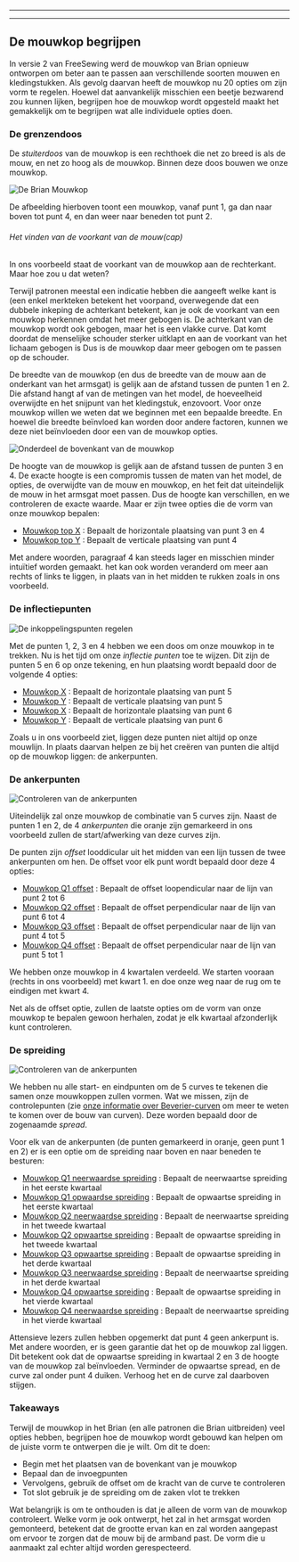 ***

***

<PatternOptions pattern='brian' />

## De mouwkop begrijpen

In versie 2 van FreeSewing werd de mouwkop van Brian opnieuw ontworpen om beter aan te passen aan verschillende soorten mouwen en kledingstukken. Als gevolg daarvan heeft de mouwkop nu 20 opties om zijn vorm te regelen. Hoewel dat aanvankelijk misschien een beetje bezwarend zou kunnen lijken, begrijpen hoe de mouwkop wordt opgesteld maakt het gemakkelijk om te begrijpen wat alle individuele opties doen.

### De grenzendoos

De *stuiterdoos* van de mouwkop is een rechthoek die net zo breed is als de mouw, en net zo hoog als de mouwkop. Binnen deze doos bouwen we onze mouwkop.

![De Brian Mouwkop](sleevecap.svg)

De afbeelding hierboven toont een mouwkop, vanaf punt 1, ga dan naar boven tot punt 4, en dan weer naar beneden tot punt 2.

<Note>

###### Het vinden van de voorkant van de mouw(cap)

In ons voorbeeld staat de voorkant van de mouwkop aan de rechterkant. Maar hoe zou u dat weten?

Terwijl patronen meestal een indicatie hebben die aangeeft welke kant is (een enkel merkteken
betekent het voorpand, overwegende dat een dubbele inkeping de achterkant betekent, kan je ook
de voorkant van een mouwkop herkennen omdat het meer gebogen is. De achterkant van de
mouwkop wordt ook gebogen, maar het is een vlakke curve. Dat komt doordat de menselijke schouder
sterker uitklapt en aan de voorkant van het lichaam gebogen is Dus is de mouwkop daar meer gebogen
om te passen op de schouder.

</Note>

De breedte van de mouwkop (en dus de breedte van de mouw aan de onderkant van het armsgat) is gelijk aan de afstand tussen de punten 1 en 2. Die afstand hangt af van de metingen van het model, de hoeveelheid overwijdte en het snijpunt van het kledingstuk, enzovoort. Voor onze mouwkop willen we weten dat we beginnen met een bepaalde breedte. En hoewel die breedte beïnvloed kan worden door andere factoren, kunnen we deze niet beïnvloeden door een van de mouwkop opties.

![Onderdeel de bovenkant van de mouwkop](sleevecaptop.svg)

De hoogte van de mouwkop is gelijk aan de afstand tussen de punten 3 en 4. De exacte hoogte is een compromis tussen de maten van het model, de opties, de overwijdte van de mouw en mouwkop, en het feit dat uiteindelijk de mouw in het armsgat moet passen. Dus de hoogte kan verschillen, en we controleren de exacte waarde. Maar er zijn twee opties die de vorm van onze mouwkop bepalen:

*   [Mouwkop top X](/docs/patterns/brian/options/sleevecaptopfactorx/) : Bepaalt de horizontale plaatsing van punt 3 en 4
*   [Mouwkop top Y](/docs/patterns/brian/options/sleevecaptopfactory/) : Bepaalt de verticale plaatsing van punt 4

Met andere woorden, paragraaf 4 kan steeds lager en misschien minder intuïtief worden gemaakt. het kan ook worden veranderd om meer aan rechts of links te liggen, in plaats van in het midden te rukken zoals in ons voorbeeld.

### De inflectiepunten

![De inkoppelingspunten regelen](sleevecapinflection.svg)

Met de punten 1, 2, 3 en 4 hebben we een doos om onze mouwkop in te trekken. Nu is het tijd om onze *inflectie punten* toe te wijzen. Dit zijn de punten 5 en 6 op onze tekening, en hun plaatsing wordt bepaald door de volgende 4 opties:

*   [Mouwkop X](/docs/patterns/brian/options/sleevecapbackfactorx) : Bepaalt de horizontale plaatsing van punt 5
*   [Mouwkop Y](/docs/patterns/brian/options/sleevecapbackfactory) : Bepaalt de verticale plaatsing van punt 5
*   [Mouwkop X](/docs/patterns/brian/options/sleevecapbackfactorx) : Bepaalt de horizontale plaatsing van punt 6
*   [Mouwkop Y](/docs/patterns/brian/options/sleevecapbackfactory) : Bepaalt de verticale plaatsing van punt 6

<Note>

Zoals u in ons voorbeeld ziet, liggen deze punten niet altijd op onze mouwlijn. In plaats daarvan
helpen ze bij het creëren van punten die altijd op de mouwkop liggen: de ankerpunten.

</Note>

### De ankerpunten

![Controleren van de ankerpunten](sleevecapanchor.svg)

Uiteindelijk zal onze mouwkop de combinatie van 5 curves zijn. Naast de punten 1 en 2, de 4 *ankerpunten* die oranje zijn gemarkeerd in ons voorbeeld zullen de start/afwerking van deze curves zijn.

De punten zijn *offset* looddicular uit het midden van een lijn tussen de twee ankerpunten om hen. De offset voor elk punt wordt bepaald door deze 4 opties:

*   [Mouwkop Q1 offset](/docs/patterns/brian/options/sleevecapq1offset) : Bepaalt de offset loopendicular naar de lijn van punt 2 tot 6
*   [Mouwkop Q2 offset](/docs/patterns/brian/options/sleevecapq2offset) : Bepaalt de offset perpendicular naar de lijn van punt 6 tot 4
*   [Mouwkop Q3 offset](/docs/patterns/brian/options/sleevecapq3offset) : Bepaalt de offset perpendicular naar de lijn van punt 4 tot 5
*   [Mouwkop Q4 offset](/docs/patterns/brian/options/sleevecapq3offset) : Bepaalt de offset perpendicular naar de lijn van punt 5 tot 1

<Note>

We hebben onze mouwkop in 4 kwartalen verdeeld. We starten vooraan (rechts in ons voorbeeld)
met kwart 1. en doe onze weg naar de rug om te eindigen met kwart 4.

Net als de offset optie, zullen de laatste opties om de vorm van onze mouwkop te bepalen gewoon herhalen, zodat je
elk kwartaal afzonderlijk kunt controleren.

</Note>

### De spreiding

![Controleren van de ankerpunten](sleevecapspread.svg)

We hebben nu alle start- en eindpunten om de 5 curves te tekenen die samen onze mouwkoppen zullen vormen. Wat we missen, zijn de controlepunten (zie [onze informatie over Beverier-curven](https://freesewing.dev/concepts/beziercurves) om meer te weten te komen over de bouw van curven). Deze worden bepaald door de zogenaamde *spread*.

Voor elk van de ankerpunten (de punten gemarkeerd in oranje, geen punt 1 en 2) er is een optie om de spreiding naar boven en naar beneden te besturen:

*   [Mouwkop Q1 neerwaardse spreiding](/docs/patterns/brian/options/sleevecapq1spread1) : Bepaalt de neerwaartse spreiding in het eerste kwartaal
*   [Mouwkop Q1 opwaardse spreiding](/docs/patterns/brian/options/sleevecapq1spread2) : Bepaalt de opwaartse spreiding in het eerste kwartaal
*   [Mouwkop Q2 neerwaardse spreiding](/docs/patterns/brian/options/sleevecapq2spread1) : Bepaalt de neerwaartse spreiding in het tweede kwartaal
*   [Mouwkop Q2 opwaartse spreiding](/docs/patterns/brian/options/sleevecapq2spread2) : Bepaalt de opwaartse spreiding in het tweede kwartaal
*   [Mouwkop Q3 opwaartse spreiding](/docs/patterns/brian/options/sleevecapq3spread1) : Bepaalt de opwaartse spreiding in het derde kwartaal
*   [Mouwkop Q3 neerwaardse spreiding](/docs/patterns/brian/options/sleevecapq3spread2) : Bepaalt de neerwaartse spreiding in het derde kwartaal
*   [Mouwkop Q4 opwaartse spreiding](/docs/patterns/brian/options/sleevecapq4spread1) : Bepaalt de opwaartse spreiding in het vierde kwartaal
*   [Mouwkop Q4 neerwaardse spreiding](/docs/patterns/brian/options/sleevecapq4spread2) : Bepaalt de neerwaartse spreiding in het vierde kwartaal

<Note>

Attensieve lezers zullen hebben opgemerkt dat punt 4 geen ankerpunt is. Met andere woorden, er is geen garantie
dat het op de mouwkop zal liggen. Dit betekent ook dat de opwaartse spreiding in kwartaal 2 en 3
de hoogte van de mouwkop zal beïnvloeden. Verminder de opwaartse spread, en de curve zal onder punt 4 duiken. Verhoog het en
de curve zal daarboven stijgen.

</Note>

### Takeaways

Terwijl de mouwkop in het Brian (en alle patronen die Brian uitbreiden) veel opties hebben, begrijpen hoe de mouwkop wordt gebouwd kan helpen om de juiste vorm te ontwerpen die je wilt. Om dit te doen:

*   Begin met het plaatsen van de bovenkant van je mouwkop
*   Bepaal dan de invoegpunten
*   Vervolgens, gebruik de offset om de kracht van de curve te controleren
*   Tot slot gebruik je de spreiding om de zaken vlot te trekken

Wat belangrijk is om te onthouden is dat je alleen de vorm van de mouwkop controleert. Welke vorm je ook ontwerpt, het zal in het armsgat worden gemonteerd, betekent dat de grootte ervan kan en zal worden aangepast om ervoor te zorgen dat de mouw bij de armband past. De vorm die u aanmaakt zal echter altijd worden gerespecteerd.
